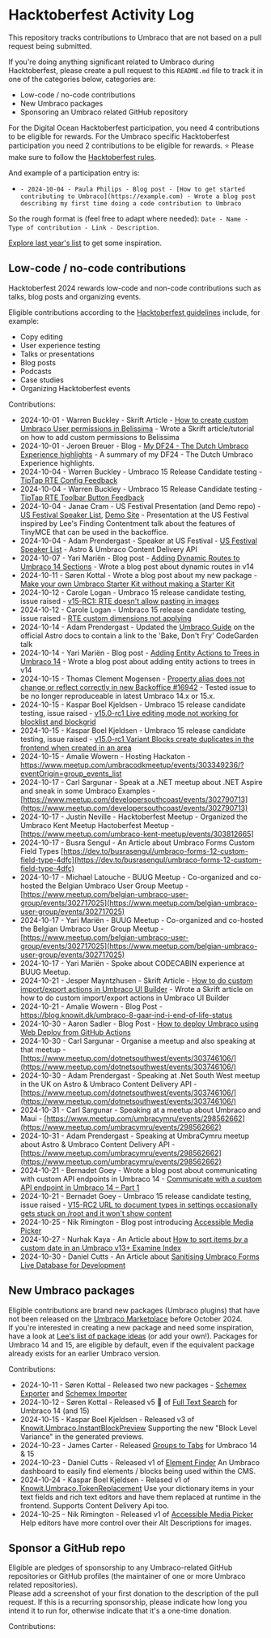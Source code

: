 # Hacktoberfest Activity Log
This repository tracks contributions to Umbraco that are not based on a pull request being submitted. 

If you're doing anything significant related to Umbraco during Hacktoberfest, please create a pull request to this `README.md` file to track it in one of the categories below, categories are:
 - Low-code / no-code contributions
 - New Umbraco packages
 - Sponsoring an Umbraco related GitHub repository

For the Digital Ocean Hacktoberfest participation, you need 4 contributions to be eligible for rewards. For the Umbraco specific Hacktoberfest participation you need 2 contributions to be eligible for rewards. ⭐ Please make sure to follow the [Hacktoberfest rules](https://hacktoberfest.com/participation/#contributors).

And example of a participation entry is:

- `- 2024-10-04 - Paula Philips - Blog post - [How to get started contributing to Umbraco](https://example.com) - Wrote a blog post describing my first time doing a code contribution to Umbraco`

So the rough format is (feel free to adapt where needed): `Date - Name - Type of contribution - Link - Description`.

[Explore last year's list](ARCHIVE2023.md) to get some inspiration.


## Low-code / no-code contributions

Hacktoberfest 2024 rewards low-code and non-code contributions such as talks, blog posts and organizing events.

Eligible contributions according to the [Hacktoberfest guidelines](https://hacktoberfest.com/participation/#low-or-non-code) include, for example:

- Copy editing
- User experience testing
- Talks or presentations
- Blog posts
- Podcasts
- Case studies
- Organizing Hacktoberfest events

Contributions:

<!-- Add your low code/no code contribution here-->
- 2024-10-01 - Warren Buckley - Skrift Article - [How to create custom Umbraco User permissions in Belissima](https://skrift.io/issues/how-to-create-custom-umbraco-user-permissions-in-belissima/) - Wrote a Skrift article/tutorial on how to add custom permissions to Belissima
- 2024-10-01 - Jeroen Breuer - Blog - [My DF24 - The Dutch Umbraco Experience highlights](https://www.jeroenbreuer.nl/blog/my-df24-the-dutch-umbraco-experience-highlights/) - A summary of my DF24 - The Dutch Umbraco Experience highlights.
- 2024-10-04 - Warren Buckley - Umbraco 15 Release Candidate testing - [TipTap RTE Config Feedback](https://github.com/umbraco/Umbraco-CMS/issues/17188)
- 2024-10-04 - Warren Buckley - Umbraco 15 Release Candidate testing - [TipTap RTE Toolbar Button Feedback](https://github.com/umbraco/Umbraco-CMS/issues/17190)
- 2024-10-04 - Janae Cram - US Festival Presentation (and Demo repo) - [US Festival Speaker List](https://umbracofestival.us/speakers/), [Demo Site](https://github.com/naepalm/TinyMcePresentation) - Presentation at the US Festival inspired by Lee's Finding Contentment talk about the features of TinyMCE that can be used in the backoffice.
- 2024-10-04 - Adam Prendergast - Speaker at US Festival - [US Festival Speaker List](https://umbracofestival.us/speakers/) - Astro & Umbraco Content Delivery API
- 2024-10-07 - Yari Mariën - Blog post - [Adding Dynamic Routes to Umbraco 14 Sections](https://dev.to/yinzy00/adding-dynamic-routes-and-views-to-custom-umbraco-14-sections-3dcm) - Wrote a blog post about dynamic routes in v14
- 2024-10-11 - Søren Kottal - Wrote a blog post about my new package - [Make your own Umbraco Starter Kit without making a Starter Kit](https://dev.to/skttl/make-your-own-umbraco-starter-kit-without-making-a-starter-kit-53lo)
- 2024-10-12 - Carole Logan - Umbraco 15 release candidate testing, issue raised - [v15-RC1: RTE doesn't allow pasting in images](https://github.com/umbraco/Umbraco-CMS/issues/17258)
- 2024-10-12 - Carole Logan - Umbraco 15 release candidate testing, issue raised - [RTE custom dimensions not applying](https://github.com/umbraco/Umbraco-CMS/issues/17259)
- 2024-10-14 - Adam Prendergast - Updated the [Umbraco Guide](https://docs.astro.build/en/guides/cms/umbraco/#community-resources) on the official Astro docs to contain a link to the 'Bake, Don't Fry' CodeGarden talk
- 2024-10-14 - Yari Mariën - Blog post - [Adding Entity Actions to Trees in Umbraco 14](https://dev.to/yinzy00/adding-entity-actions-to-trees-in-umbraco-14-2ao9) - Wrote a blog post about adding entity actions to trees in v14
- 2024-10-15 - Thomas Clement Mogensen - [Property alias does not change or reflect correctly in new Backoffice #16942](https://github.com/umbraco/Umbraco-CMS/issues/16942) - Tested issue to be no longer reproduceable in latest Umbraco 14.x or 15.x.
- 2024-10-15 - Kaspar Boel Kjeldsen - Umbraco 15 release candidate testing, issue raised - [v15.0-rc1 Live editing mode not working for blocklist and blockgrid](https://github.com/umbraco/Umbraco-CMS/issues/17274)
- 2024-10-15 - Kaspar Boel Kjeldsen - Umbraco 15 release candidate testing, issue raised - [v15.0-rc1 Variant Blocks create duplicates in the frontend when created in an area](https://github.com/umbraco/Umbraco-CMS/issues/17282)
- 2024-10-15 - Amalie Wowern - Hosting Hackaton - https://www.meetup.com/umbracodkmeetup/events/303349236/?eventOrigin=group_events_list
- 2024-10-17 - Carl Sargunar - Speak at a .NET meetup about .NET Aspire and sneak in some Umbraco Examples - [https://www.meetup.com/developersouthcoast/events/302790713](https://www.meetup.com/developersouthcoast/events/302790713)
- 2024-10-17 - Justin Neville - Hacktoberfest Meetup - Organized the Umbraco Kent Meetup Hactoberfest Meetup - [https://www.meetup.com/umbraco-kent-meetup/events/303812665]
- 2024-10-17 - Busra Sengul - An Article about Umbraco Forms Custom Field Types [https://dev.to/busrasengul/umbraco-forms-12-custom-field-type-4dfc](https://dev.to/busrasengul/umbraco-forms-12-custom-field-type-4dfc)
- 2024-10-17 - Michael Latouche - BUUG Meetup - Co-organized and co-hosted the Belgian Umbraco User Group Meetup - [https://www.meetup.com/belgian-umbraco-user-group/events/302717025](https://www.meetup.com/belgian-umbraco-user-group/events/302717025)
- 2024-10-17 - Yari Mariën - BUUG Meetup - Co-organized and co-hosted the Belgian Umbraco User Group Meetup - [https://www.meetup.com/belgian-umbraco-user-group/events/302717025](https://www.meetup.com/belgian-umbraco-user-group/events/302717025)
- 2024-10-17 - Yari Mariën - Spoke about CODECABIN experience at BUUG Meetup.
- 2024-10-21 - Jesper Mayntzhusen - Skrift Article - [How to do custom import/export actions in Umbraco UI Builder](tbd) - Wrote a Skrift article on how to do custom import/export actions in Umbraco UI Builder
- 2024-10-21 - Amalie Wowern - Blog Post - https://blog.knowit.dk/umbraco-8-gaar-ind-i-end-of-life-status
- 2024-10-30 - Aaron Sadler - Blog Post - [How to deploy Umbraco using Web Deploy from GitHub Actions](https://umbhost.net/blog/2024/10/how-to-deploy-umbraco-using-web-deploy-from-github-actions)
- 2024-10-30 - Carl Sargunar - Organise a meetup and also speaking at that meetup - [https://www.meetup.com/dotnetsouthwest/events/303746106/](https://www.meetup.com/dotnetsouthwest/events/303746106/)
- 2024-10-30 - Adam Prendergast - Speaking at .Net South West meetup in the UK on Astro & Umbraco Content Delivery API - [https://www.meetup.com/dotnetsouthwest/events/303746106/](https://www.meetup.com/dotnetsouthwest/events/303746106/)
- 2024-10-31 - Carl Sargunar - Speaking at a meetup about Umbraco and Maui - [https://www.meetup.com/umbracymru/events/298562662](https://www.meetup.com/umbracymru/events/298562662)
- 2024-10-31 - Adam Prendergast - Speaking at UmbraCymru meetup about Astro & Umbraco Content Delivery API - [https://www.meetup.com/umbracymru/events/298562662](https://www.meetup.com/umbracymru/events/298562662)
- 2024-10-21 - Bernadet Goey - Wrote a blog post about communicating with custom API endpoints in Umbraco 14 - [Communicate with a custom API endpoint in Umbraco 14 – Part 1](https://tech.ilionx.com/communicate-with-a-custom-api-endpoint-in-umbraco-14-part-1/)
- 2024-10-21 - Bernadet Goey - Umbraco 15 release candidate testing, issue raised - [V15-RC2 URL to document types in settings occasionally gets stuck on /root and it won't show content](https://github.com/umbraco/Umbraco-CMS/issues/17326)
- 2024-10-25 - Nik Rimington - Blog post introducing [Accessible Media Picker](https://www.justnik.me/blog/introducing-accessible-media-picker-for-umbraco-v13)
- 2024-10-27 - Nurhak Kaya - An Article about [How to sort items by a custom date in an Umbraco v13+ Examine Index](https://www.nurhakkaya.com/2024/10/how-to-sort-items-by-custom-date-in.html)
- 2024-10-30 - Daniel Cutts - An Article about [Sanitising Umbraco Forms Live Database for Development](https://dev.to/potatocutts/sanitising-umbraco-forms-live-database-for-development-6eb)

## New Umbraco packages

Eligible contributions are brand new packages (Umbraco plugins) that have not been released on the [Umbraco Marketplace](https://marketplace.umbraco.com/) before October 2024.  
If you're interested in creating a new package and need some inspiration, have a look at [Lee's list of package ideas](https://github.com/leekelleher/umbraco-package-ideas/issues) (or add your own!).
Packages for Umbraco 14 and 15, are eligible by default, even if the equivalent package already exists for an earlier Umbraco version.

Contributions:

- 2024-10-11 - Søren Kottal - Released two new packages - [Schemex Exporter](https://marketplace.umbraco.com/package/umbraco.community.schemex.exporter) and [Schemex Importer](https://marketplace.umbraco.com/package/umbraco.community.schemex.importer)
- 2024-10-12 - Søren Kottal - Released v5 🫨 of [Full Text Search](https://marketplace.umbraco.com/package/our.umbraco.fulltextsearch) for Umbraco 14 (and 15)
- 2024-10-15 - Kaspar Boel Kjeldsen - Released v3 of [Knowit.Umbraco.InstantBlockPreview](https://marketplace.umbraco.com/package/knowit.umbraco.instantblockpreview) Supporting the new "Block Level Variance" in the generated previews.
- 2024-10-23  - James Carter - Released [Groups to Tabs](https://marketplace.umbraco.com/package/jcdcdev.umbraco.groupstotabs) for Umbraco 14 & 15
- 2024-10-23 - Daniel Cutts - Released v1 of [Element Finder](https://marketplace.umbraco.com/package/pixelbuilders.umbraco.elementfinder) An Umbraco dashboard to easily find elements / blocks being used within the CMS.
- 2024-10-24 - Kaspar Boel Kjeldsen - Relased v1 of [Knowit.Umbraco.TokenReplacement](https://marketplace.umbraco.com/package/knowit.umbraco.tokenreplacement) Use your dictionary items in your text fields and rich text editors and have them replaced at runtime in the frontend. Supports Content Delivery Api too.
- 2024-10-25 - Nik Rimington - Released v1 of [Accessible Media Picker](https://marketplace.umbraco.com/package/hcs.media.accessiblemediapicker) Help editors have more control over their Alt Descriptions for images.

## Sponsor a GitHub repo

Eligible are pledges of sponsorship to any Umbraco-related GitHub repositories or GitHub profiles (the maintainer of one or more Umbraco related repositories).  
Please add a screenshot of your first donation to the description of the pull request. If this is a recurring sponsorship, please indicate how long you intend it to run for, otherwise indicate that it's a one-time donation.

Contributions:

<!-- Add your sponsorship contribution here-->
